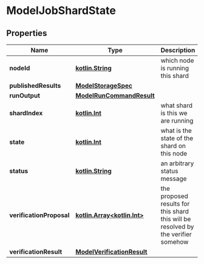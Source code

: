 # ModelJobShardState

## Properties
Name | Type | Description | Notes
------------ | ------------- | ------------- | -------------
**nodeId** | [**kotlin.String**](.md) | which node is running this shard |  [optional]
**publishedResults** | [**ModelStorageSpec**](ModelStorageSpec.md) |  |  [optional]
**runOutput** | [**ModelRunCommandResult**](ModelRunCommandResult.md) |  |  [optional]
**shardIndex** | [**kotlin.Int**](.md) | what shard is this we are running |  [optional]
**state** | [**kotlin.Int**](.md) | what is the state of the shard on this node |  [optional]
**status** | [**kotlin.String**](.md) | an arbitrary status message |  [optional]
**verificationProposal** | [**kotlin.Array&lt;kotlin.Int&gt;**](.md) | the proposed results for this shard this will be resolved by the verifier somehow |  [optional]
**verificationResult** | [**ModelVerificationResult**](ModelVerificationResult.md) |  |  [optional]
